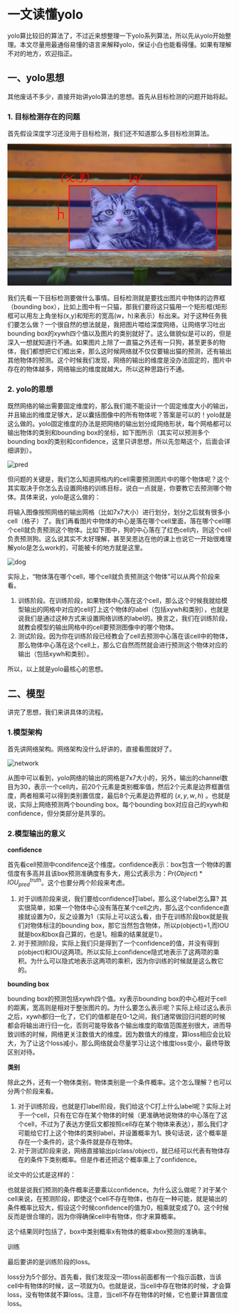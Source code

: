 # 一文读懂yolo

yolo算比较旧的算法了，不过近来想整理一下yolo系列算法，所以先从yolo开始整理。本文尽量用最通俗易懂的语言来解释yolo，保证小白也能看得懂。如果有理解不对的地方，欢迎指正。

## 一、yolo思想

其他废话不多少，直接开始讲yolo算法的思想。首先从目标检测的问题开始将起。

### 1. 目标检测存在的问题

首先假设深度学习还没用于目标检测，我们还不知道那么多目标检测算法。

![cat](./pics/cat.png)

我们先看一下目标检测要做什么事情。目标检测就是要找出图片中物体的边界框（bounding box），比如上图中有一只猫，那我们要将这只猫用一个矩形框(矩形框可以用左上角坐标(x,y)和矩形的宽高(w，h)来表示）标出来。对于这种任务我们要怎么做？一个很自然的想法就是，我把图片喂给深度网络，让网络学习吐出bounding box的xywh四个值以及图片的类别就好了。这么做貌似是可以的，但是深入一想就知道行不通。如果图片上除了一直猫之外还有一只狗，甚至更多的物体，我们都想把它们框出来，那么这时候网络就不仅仅要输出猫的预测，还有输出其他物体的预测。这个时候我们发现，网络的输出的维度是没办法固定的，图片中存在的物体越多，网络输出的维度就越大。所以这种思路行不通。

### 2. yolo的思想

既然网络的输出需要固定维度的，那么我们能不能设计一个固定维度大小的输出，并且输出的维度足够大，足以囊括图像中的所有物体呢？答案是可以的！yolo就是这么做的。yolo固定维度的办法是把网络的输出划分成网络形状，每个网格都可以输出物体的类别和bounding box的坐标，如下图所示（其实可以预测多个bounding box的类别和confidence，这里只讲思想，所以先忽略这个，后面会详细讲到）。

![pred](E:\DeepLearning\objectDetection\yolo\pics\pred.png)

但问题的关键是，我们怎么知道网格内的cell需要预测图片中的哪个物体呢？这个其实取决于你怎么去设置网络的训练目标，说白一点就是，你要教它去预测哪个物体。具体来说，yolo是这么做的：

将输入图像按照网络的输出网格（比如7x7大小）进行划分，划分之后就有很多小cell（格子）了。我们再看图片中物体的中心是落在哪个cell里面，落在哪个cell哪个cell就负责预测这个物体。比如下图中，狗的中心落在了红色cell内，则这个cell负责预测狗。这么说其实不太好理解，甚至吴恩达在他的课上也说它一开始很难理解yolo是怎么work的，可能被卡的地方就是这里。

![dog](E:\DeepLearning\objectDetection\yolo\pics\dog.png)

实际上，“物体落在哪个cell，哪个cell就负责预测这个物体”可以从两个阶段来看。

1. 训练阶段。在训练阶段，如果物体中心落在这个cell，那么这个时候我就给模型输出的网格中对应的cell打上这个物体的label（包括xywh和类别），也就是说我们是通过这种方式来设置网络训练的label的。换言之，我们在训练阶段，就教会模型的输出网格中的cell要预测图像中的哪个物体。
2. 测试阶段。因为你在训练阶段已经教会了cell去预测中心落在该cell中的物体，那么物体中心落在这个cell上，那么它自然而然就会进行预测这个物体对应的输出（包括xywh和类别）。

所以，以上就是yolo最核心的思想。

## 二、模型

讲完了思想，我们来讲具体的流程。

### 1.模型架构

首先讲网络架构。网络架构没什么好讲的，直接看图就好了。

![network](E:\DeepLearning\objectDetection\yolo\pics\network.png)

从图中可以看到，yolo网络的输出的网格是7x7大小的，另外，输出的channel数目为30，表示一个cell内，前20个元素是类别概率值，然后2个元素是边界框置信度，两者相乘可以得到类别置信度，最后8个元素是边界框的 $(x, y,w,h)$ 。也就是说，实际上网络预测两个bounding box。每个bounding box对应自己的xywh和confidence，但分类部分是共享的。

### 2.模型输出的意义

**confidence**

首先看cell预测中condifence这个维度。confidence表示：box包含一个物体的置信度有多高并且该box预测准确度有多大，用公式表示为：$Pr(Object) * IOU^{truth}_{pred}$。这个也要分两个阶段来考虑。

1. 对于训练阶段来说，我们要给confidence打label，那么这个label怎么算? 其实很简单，如果一个物体中心没有落在某个cell之内，那么这个confidence直接就设置为0，反之设置为1（实际上可以这么看，由于在训练阶段box就是我们对物体标注的bounding box，那它当然包含物体，所以p(object)=1,而IOU就是box和box自己算的，也是1。相乘的结果就是1）。
2. 对于预测阶段，实际上我们只是得到了一个confidence的值，并没有得到p(object)和IOU这两项。所以实际上confidence隐式地表示了这两项的乘积。为什么可以隐式地表示这两项的乘积，因为你训练的时候就是这么教它的。

**bounding box**

bounding box的预测包括xywh四个值。xy表示bounding box的中心相对于cell的距离，宽高则是相对于整张图片的。为什么要怎么表示呢？实际上经过这么表示之后，xywh都归一化了，它们的值都是在0-1之间，我们通常做回归问题的时候都会将输出进行归一化，否则可能导致各个输出维度的取值范围差别很大，进而导致训练的时候，网络更关注数值大的维度。因为数值大的维度，算loss相应会比较大，为了让这个loss减小，那么网络就会尽量学习让这个维度loss变小，最终导致区别对待。

**类别**

除此之外，还有一个物体类别，物体类别是一个条件概率。这个怎么理解？也可以分两个阶段来看。

1. 对于训练阶段，也就是打label阶段，我们给这个C打上什么label呢？实际上对于一个cell，只有在它存在某个物体的时候（更准确地说物体的中心落在了这个cell，不过为了表达方便后文都按照cell存在某个物体来表达），那么我们才可能给它打上这个物体的类别label，并设置概率为1。换句话说，这个概率是存在一个条件的，这个条件就是存在物体。
2. 对于测试阶段来说，网络直接输出p(class/object)，就已经可以代表有物体存在的条件下类别概率。但是作者还把这个概率乘上了confidence。

论文中的公式是这样的：



也就是说我们预测的条件概率还要乘以confidence。为什么这么做呢？对于某个cell来说，在预测阶段，即使这个cell不存在物体，也存在一种可能，就是输出的条件概率比较大，假设这个时候confidence的值为0，相乘就变成了0。这个时候反而是很合理的，因为你得确保cell中有物体，你才来算概率。

这个结果同时包括了，box中类别概率x有物体的概率xbox预测的准确率。



训练

最后要讲的是训练阶段的loss。

loss分为5个部分。首先看，我们发现没一项loss前面都有一个指示函数，当该cell中有物体的时候，这一项就为0。也就是说，当cell中存在物体的时候，才会算loss，没有物体就不算loss。注意，当cell不存在物体的时候，它也要计算置信度loss。